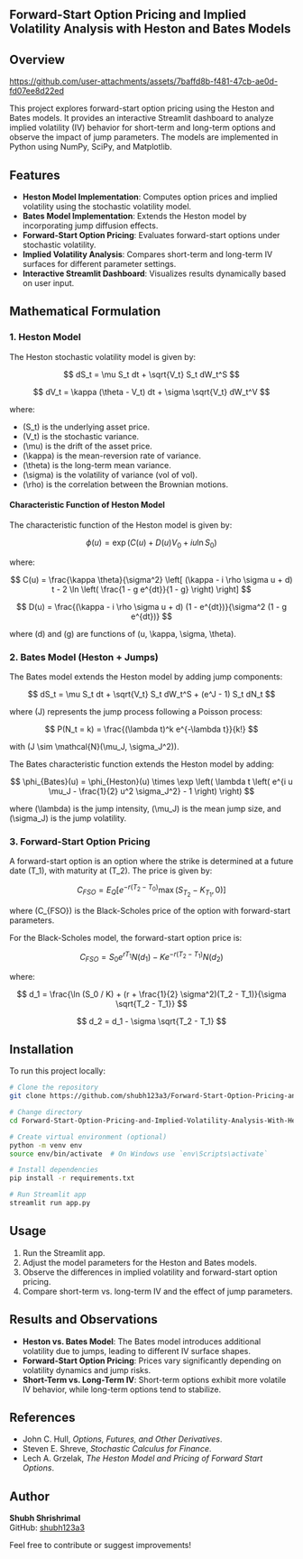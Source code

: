 ## Forward-Start Option Pricing and Implied Volatility Analysis with Heston and Bates Models

## Overview


https://github.com/user-attachments/assets/7baffd8b-f481-47cb-ae0d-fd07ee8d22ed


This project explores forward-start option pricing using the Heston and Bates models. It provides an interactive Streamlit dashboard to analyze implied volatility (IV) behavior for short-term and long-term options and observe the impact of jump parameters. The models are implemented in Python using NumPy, SciPy, and Matplotlib.

## Features

- **Heston Model Implementation**: Computes option prices and implied volatility using the stochastic volatility model.
- **Bates Model Implementation**: Extends the Heston model by incorporating jump diffusion effects.
- **Forward-Start Option Pricing**: Evaluates forward-start options under stochastic volatility.
- **Implied Volatility Analysis**: Compares short-term and long-term IV surfaces for different parameter settings.
- **Interactive Streamlit Dashboard**: Visualizes results dynamically based on user input.

## Mathematical Formulation

### 1. Heston Model

The Heston stochastic volatility model is given by:

$$
    dS_t = \mu S_t dt + \sqrt{V_t} S_t dW_t^S
$$

$$
    dV_t = \kappa (\theta - V_t) dt + \sigma \sqrt{V_t} dW_t^V
$$

where:

- \(S_t\) is the underlying asset price.
- \(V_t\) is the stochastic variance.
- \(\mu\) is the drift of the asset price.
- \(\kappa\) is the mean-reversion rate of variance.
- \(\theta\) is the long-term mean variance.
- \(\sigma\) is the volatility of variance (vol of vol).
- \(\rho\) is the correlation between the Brownian motions.

#### Characteristic Function of Heston Model

The characteristic function of the Heston model is given by:

$$
    \phi(u) = \exp\left( C(u) + D(u) V_0 + i u \ln S_0 \right)
$$

where:

$$
    C(u) = \frac{\kappa \theta}{\sigma^2} \left[ (\kappa - i \rho \sigma u + d) t - 2 \ln \left( \frac{1 - g e^{dt}}{1 - g} \right) \right]
$$

$$
    D(u) = \frac{(\kappa - i \rho \sigma u + d) (1 - e^{dt})}{\sigma^2 (1 - g e^{dt})}
$$

where \(d\) and \(g\) are functions of \(u, \kappa, \sigma, \theta\).

### 2. Bates Model (Heston + Jumps)

The Bates model extends the Heston model by adding jump components:

$$
    dS_t = \mu S_t dt + \sqrt{V_t} S_t dW_t^S + (e^J - 1) S_t dN_t
$$

where \(J\) represents the jump process following a Poisson process:

$$
    P(N_t = k) = \frac{(\lambda t)^k e^{-\lambda t}}{k!}
$$

with \(J \sim \mathcal{N}(\mu_J, \sigma_J^2)\).

The Bates characteristic function extends the Heston model by adding:

$$
    \phi_{Bates}(u) = \phi_{Heston}(u) \times \exp \left( \lambda t \left( e^{i u \mu_J - \frac{1}{2} u^2 \sigma_J^2} - 1 \right) \right)
$$

where \(\lambda\) is the jump intensity, \(\mu_J\) is the mean jump size, and \(\sigma_J\) is the jump volatility.

### 3. Forward-Start Option Pricing

A forward-start option is an option where the strike is determined at a future date \(T_1\), with maturity at \(T_2\). The price is given by:

$$
    C_{FSO} = E_Q \left[ e^{-r (T_2 - T_0)} \max(S_{T_2} - K_{T_1}, 0) \right]
$$

where \(C_{FSO}\) is the Black-Scholes price of the option with forward-start parameters.

For the Black-Scholes model, the forward-start option price is:

$$
    C_{FSO} = S_0 e^{r T_1} N(d_1) - K e^{-r (T_2 - T_1)} N(d_2)
$$

where:

$$
    d_1 = \frac{\ln (S_0 / K) + (r + \frac{1}{2} \sigma^2)(T_2 - T_1)}{\sigma \sqrt{T_2 - T_1}}
$$

$$
    d_2 = d_1 - \sigma \sqrt{T_2 - T_1}
$$

## Installation

To run this project locally:

```sh
# Clone the repository
git clone https://github.com/shubh123a3/Forward-Start-Option-Pricing-and-Implied-Volatility-Analysis-With-Heston-and-Bates-Model.git

# Change directory
cd Forward-Start-Option-Pricing-and-Implied-Volatility-Analysis-With-Heston-and-Bates-Model

# Create virtual environment (optional)
python -m venv env
source env/bin/activate  # On Windows use `env\Scripts\activate`

# Install dependencies
pip install -r requirements.txt

# Run Streamlit app
streamlit run app.py
```

## Usage

1. Run the Streamlit app.
2. Adjust the model parameters for the Heston and Bates models.
3. Observe the differences in implied volatility and forward-start option pricing.
4. Compare short-term vs. long-term IV and the effect of jump parameters.

## Results and Observations

- **Heston vs. Bates Model**: The Bates model introduces additional volatility due to jumps, leading to different IV surface shapes.
- **Forward-Start Option Pricing**: Prices vary significantly depending on volatility dynamics and jump risks.
- **Short-Term vs. Long-Term IV**: Short-term options exhibit more volatile IV behavior, while long-term options tend to stabilize.

## References

- John C. Hull, *Options, Futures, and Other Derivatives*.
- Steven E. Shreve, *Stochastic Calculus for Finance*.
- Lech A. Grzelak, *The Heston Model and Pricing of Forward Start Options*.

## Author

**Shubh Shrishrimal**\
GitHub: [shubh123a3](https://github.com/shubh123a3)

Feel free to contribute or suggest improvements!


